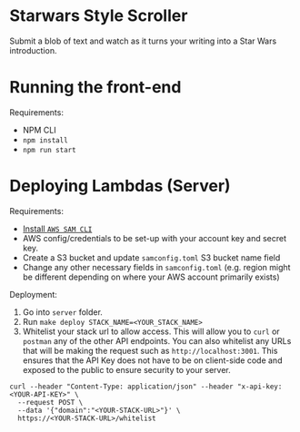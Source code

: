 # Starwars Style Scroller

Submit a blob of text and watch as it turns your writing into a Star Wars introduction.

# Running the front-end

Requirements:

- NPM CLI
- `npm install`
- `npm run start`

# Deploying Lambdas (Server)

Requirements:

- [Install `AWS SAM CLI`](https://docs.aws.amazon.com/serverless-application-model/latest/developerguide/serverless-sam-cli-install.html)
- AWS config/credentials to be set-up with your account key and secret key.
- Create a S3 bucket and update `samconfig.toml` S3 bucket name field
- Change any other necessary fields in `samconfig.toml` (e.g. region might be different depending on where your AWS account primarily exists)

Deployment:

1. Go into `server` folder.
2. Run `make deploy STACK_NAME=<YOUR_STACK_NAME>`
3. Whitelist your stack url to allow access. This will allow you to `curl` or `postman` any of the other API endpoints. You can also whitelist any URLs that will be making the request such as `http://localhost:3001`. This ensures that the API Key does not have to be on client-side code and exposed to the public to ensure security to your server.

```
curl --header "Content-Type: application/json" --header "x-api-key: <YOUR-API-KEY>" \
  --request POST \
  --data '{"domain":"<YOUR-STACK-URL>"}' \
  https://<YOUR-STACK-URL>/whitelist
```
